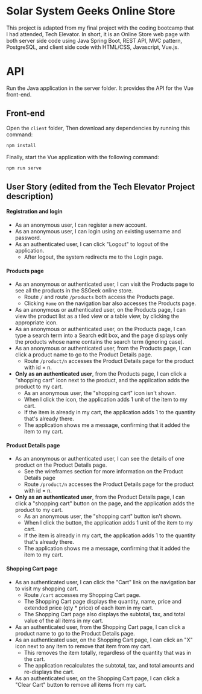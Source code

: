 # Solar System Geeks Online Store

This project is adapted from my final project with the coding bootcamp that I had attended, Tech Elevator. In short, it is an Online Store web page with both server side code using Java Spring Boot, REST API, MVC pattern, PostgreSQL, and client side code with HTML/CSS, Javascript, Vue.js.

# API

Run the Java application in the server folder. It provides the API for the Vue front-end.

## Front-end

Open the `client` folder,
Then download any dependencies by running this command:
​
```bash
npm install
```

Finally, start the Vue application with the following command:
​
```bash
npm run serve
```

## User Story (edited from the Tech Elevator Project description)

#### Registration and login

* As an anonymous user, I can register a new account.
* As an anonymous user, I can login using an existing username and password.
* As an authenticated user, I can click "Logout" to logout of the application.
  * After logout, the system redirects me to the Login page.

#### Products page

* As an anonymous or authenticated user, I can visit the Products page to see all the products in the SSGeek online store.
  * Route `/` and route `/products` both access the Products page.
  * Clicking `Home` on the navigation bar also accesses the Products page.
* As an anonymous or authenticated user, on the Products page, I can view the product list as a tiled view or a table view, by clicking the appropriate icon.
* As an anonymous or authenticated user, on the Products page, I can type a search term into a Search edit box, and the page displays only the products whose name contains the search term (ignoring case).
* As an anonymous or authenticated user, from the Products page, I can click a product name to go to the Product Details page.
  * Route `/product/n` accesses the Product Details page for the product with id = n.
* **Only as an authenticated user**, from the Products page, I can click a "shopping cart" icon next to the product, and the application adds the product to my cart.
  * As an anonymous user, the "shopping cart" icon isn't shown.
  * When I click the icon, the application adds 1 unit of the item to my cart.
  * If the item is already in my cart, the application adds 1 to the quantity that's already there.
  * The application shows me a message, confirming that it added the item to my cart.

#### Product Details page

* As an anonymous or authenticated user, I can see the details of one product on the Product Details page.
  * See the wireframes section for more information on the Product Details page
  * Route `/product/n` accesses the Product Details page for the product with id = n.
* **Only as an authenticated user**, from the Product Details page, I can click a "shopping cart" button on the page, and the application adds the product to my cart.
  * As an anonymous user, the "shopping cart" button isn't shown.
  * When I click the button, the application adds 1 unit of the item to my cart.
  * If the item is already in my cart, the application adds 1 to the quantity that's already there.
  * The application shows me a message, confirming that it added the item to my cart.

#### Shopping Cart page

* As an authenticated user, I can click the "Cart" link on the navigation bar to visit my shopping cart.
  * Route `/cart` accesses my Shopping Cart page.
  * The Shopping Cart page displays the quantity, name, price and extended price (qty * price) of each item in my cart.
  * The Shopping Cart page also displays the subtotal, tax, and total value of the all items in my cart.
* As an authenticated user, from the Shopping Cart page, I can click a product name to go to the Product Details page.
* As an authenticated user, on the Shopping Cart page, I can click an "X" icon next to any item to remove that item from my cart.
  * This removes the item totally, regardless of the quantity that was in the cart.
  * The application recalculates the subtotal, tax, and total amounts and re-displays the cart.
* As an authenticated user, on the Shopping Cart page, I can click a "Clear Cart" button to remove all items from my cart.
